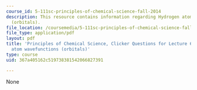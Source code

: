```yaml
---
course_id: 5-111sc-principles-of-chemical-science-fall-2014
description: This resource contains information regarding Hydrogen atom wavefunctions
  (orbitals).
file_location: /coursemedia/5-111sc-principles-of-chemical-science-fall-2014/367a405162c519738381542066827391_MIT5_111F14_Lec6Clkr.pdf
file_type: application/pdf
layout: pdf
title: 'Principles of Chemical Science, Clicker Questions for Lecture 6: Hydrogen
  atom wavefunctions (orbitals)'
type: course
uid: 367a405162c519738381542066827391

---
```

None